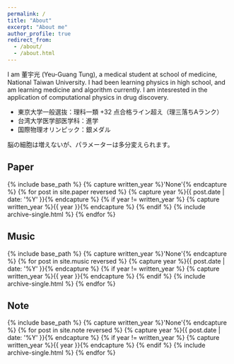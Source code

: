 ```yaml
---
permalink: /
title: "About"
excerpt: "About me"
author_profile: true
redirect_from: 
  - /about/
  - /about.html
---
```


I am 董宇光 (Yeu-Guang Tung), a medical student at school of medicine, National Taiwan University. I had been learning physics in high school, and am learning medicine and algorithm currently. I am intesrested in the application of computational physics in drug discovery.

* 東京大学一般選抜：理科一類 +32 点合格ライン超え（理三落ちAランク）
* 台湾大学医学部医学科：進学
* 国際物理オリンピック：銀メダル

脳の細胞は増えないが、パラメーターは多分変えられます。

## Paper

{% include base_path %}
{% capture written_year %}'None'{% endcapture %}
{% for post in site.paper reversed %}
  {% capture year %}{{ post.date | date: '%Y' }}{% endcapture %}
  {% if year != written_year %}
    {% capture written_year %}{{ year }}{% endcapture %}
  {% endif %}
  {% include archive-single.html %}
{% endfor %}

## Music

{% include base_path %}
{% capture written_year %}'None'{% endcapture %}
{% for post in site.music reversed %}
  {% capture year %}{{ post.date | date: '%Y' }}{% endcapture %}
  {% if year != written_year %}
    {% capture written_year %}{{ year }}{% endcapture %}
  {% endif %}
  {% include archive-single.html %}
{% endfor %}

## Note

{% include base_path %}
{% capture written_year %}'None'{% endcapture %}
{% for post in site.note reversed %}
  {% capture year %}{{ post.date | date: '%Y' }}{% endcapture %}
  {% if year != written_year %}
    {% capture written_year %}{{ year }}{% endcapture %}
  {% endif %}
  {% include archive-single.html %}
{% endfor %}
